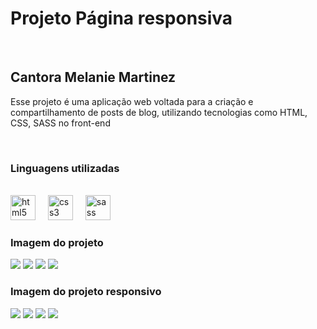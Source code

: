 <h1>Projeto Página responsiva</h1>
<br>
<h2>Cantora Melanie Martinez</h2>
<p>Esse projeto é uma aplicação web voltada para a criação e compartilhamento de posts de blog, utilizando tecnologias como HTML, CSS, SASS no front-end</p>
<br>
<h3>Linguagens utilizadas</h3>
<br>
<div align="left">
  <img src="https://cdn.jsdelivr.net/gh/devicons/devicon/icons/html5/html5-original.svg" height="40" alt="html5 logo"  />
  <img width="12" />
  <img src="https://cdn.jsdelivr.net/gh/devicons/devicon/icons/css3/css3-original.svg" height="40" alt="css3 logo"  />
  <img width="12" />
  <img src="https://cdn.jsdelivr.net/gh/devicons/devicon@latest/icons/sass/sass-original.svg" height="40" alt="sass logo"   />
  <img width="12" />
</div>

<h3>Imagem do projeto</h3>
<img src="https://github.com/viannaingrid/melanie-blog/blob/main/assets/img/projeto-part1.png">
<img src="https://github.com/viannaingrid/melanie-blog/blob/main/assets/img/projeto-part2.png">
<img src="https://github.com/viannaingrid/melanie-blog/blob/main/assets/img/projeto-part3.png">
<img src="https://github.com/viannaingrid/melanie-blog/blob/main/assets/img/projeto-part4.png">

<h3>Imagem do projeto responsivo</h3>
<img src="https://github.com/viannaingrid/melanie-blog/blob/main/assets/img/projetocel-part1.png">
<img src="https://github.com/viannaingrid/melanie-blog/blob/main/assets/img/projetocel-part2.png">
<img src="https://github.com/viannaingrid/melanie-blog/blob/main/assets/img/projetocel-part3.png">
<img src="https://github.com/viannaingrid/melanie-blog/blob/main/assets/img/projetocel-part4.png">
